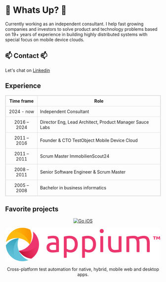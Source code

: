 # :iphone: Whats Up? :iphone:

Currently working as an independent consultant. I help fast growing companies and investors to solve product and technology problems based on 19+ years of experience in building highly distributed systems with special focus on mobile device clouds.

## :mailbox: Contact :mailbox:

Let's chat on [Linkedin](https://www.linkedin.com/in/aluedeke)

## Experience

<div align="center">
<table align="center" style="border-collapse: collapse; border: 1px solid #ddd;">
  <tr>
    <th style="border: 1px solid #ddd; padding: 8px;">Time frame</th>
    <th style="border: 1px solid #ddd; padding: 8px;">Role</th>
  </tr>
  <tr>
    <td style="border: 1px solid #ddd; padding: 8px; text-align: center;">2024 - now</td>
    <td style="border: 1px solid #ddd; padding: 8px;">Independent Consultant</td>
  </tr>
  <tr>
    <td style="border: 1px solid #ddd; padding: 8px; text-align: center;">2016 – 2024</td>
    <td style="border: 1px solid #ddd; padding: 8px;">Director Eng, Lead Architect, Product Manager Sauce Labs</td>
  </tr>
  <tr>
    <td style="border: 1px solid #ddd; padding: 8px; text-align: center;">2011 – 2016</td>
    <td style="border: 1px solid #ddd; padding: 8px;">Founder & CTO TestObject Mobile Device Cloud</td>
  </tr>
  <tr>
    <td style="border: 1px solid #ddd; padding: 8px; text-align: center;">2011 – 2011</td>
    <td style="border: 1px solid #ddd; padding: 8px;">Scrum Master ImmobilienScout24</td>
  </tr>
  <tr>
    <td style="border: 1px solid #ddd; padding: 8px; text-align: center;">2008 – 2011</td>
    <td style="border: 1px solid #ddd; padding: 8px;">Senior Software Engineer & Scrum Master</td>
  </tr>
  <tr>
    <td style="border: 1px solid #ddd; padding: 8px; text-align: center;">2005 – 2008</td>
    <td style="border: 1px solid #ddd; padding: 8px;">Bachelor in business informatics</td>
  </tr>
</table>
</div>

## Favorite projects

<p align="center">
   <a href="https://github.com/danielpaulus/go-ios">
<img src="https://github.com/danielpaulus/go-ios/raw/main/logo.png" width="256" alt="Go iOS"/>
    </a>
<p>

<p align="center">
   <a href="https://appium.io/">
      <img alt="Appium" src="https://raw.githubusercontent.com/appium/appium/master/packages/appium/docs/overrides/assets/images/appium-logo-horiz.png" width="500">
   </a>
</p>
<p align="center">
   Cross-platform test automation for native, hybrid, mobile web and desktop apps.
</p>
